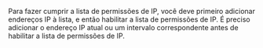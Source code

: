 Para fazer cumprir a lista de permissões de IP, você deve primeiro adicionar endereços IP à lista, e então habilitar a lista de permissões de IP. É preciso adicionar o endereço IP atual ou um intervalo correspondente antes de habilitar a lista de permissões de IP.
